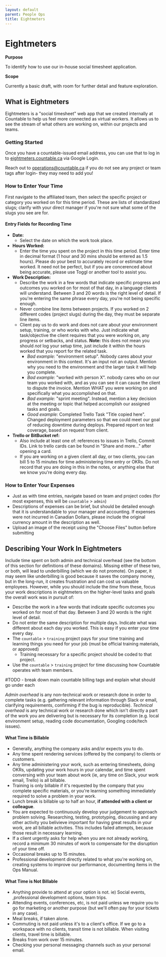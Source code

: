 ```yaml
---
layout: default
parent: People Ops
title: Eightmeters
---
```


# Eightmeters

**Purpose**

To identify how to use our in-house social timesheet application.

**Scope**

Currently a basic draft, with room for further detail and feature
exploration.

## What is Eightmeters

Eightmeters is a "social timesheet" web app that we
created internally at Countable to help us feel more
connected as virtual workers. It allows us to see
the stream of what others are working on, within our
projects and teams.

### Getting Started

Once you have a countable-issued email address, you can
use that to log in to [eightmeters.countable.ca](http://eightmeters.countable.ca/) via Google Login.

Reach out to [operations@countable.ca](mailto:operations@countable.ca) if you do not see any project or team tags after login- they may need to add you!

### How to Enter Your Time

First navigate to the affiliated team, then select the specific
project or category you worked on for this time period. These
are lists of standardized slugs; clarify with your direct manager
if you're not sure what some of the slugs you see are for.

#### Entry Fields for Recording Time

*  **Date:**
    * Select the date on which the work took place.
*  **Hours Worked:**
    * Enter the time you spent on the project in this time period. Enter time in decimal format (1 hour and 30 mins should be entered as 1.5 hours). Please do your best to accurately record or estimate time worked. It need not be perfect, but if you are concerenced about being accurate, please use Toggl or another tool to assist you.
*  **Work Description:**
    * Describe the work in a few words that indicate specific progress and outcomes you worked on for most of that day, in a language clients will understand. Between 3 and 20 words is the right level of detail. If you're entering the same phrase every day, you're not being specific enough.
    * Never combine line items between projects. If you worked on 2 different codes (project slugs) during the day, they must be separate line items.
    * Client pay us to do work and does not care about your environment setup, training, or who works with who. Just indicate what task/objective the client requires that you were working on, any progress or setbacks, and status. **Note:** this does not mean you should *not* log your setup time, just include it within the hours worked that you report for the related task.
        * *Bad example:* "environment setup". Nobody cares about your environment in this context. It's an input not an output. Mention why you need to the environment and the larger task it will help you complete.
        * *Bad example:* "worked with person X". nobody cares who on our team you worked with, and as you can see it can cause the client to dispute the invoice. Mention WHAT you were working on and specifically what you accomplished on that.
        * *Bad example:* "sprint meeting". Instead, mention a key decision at the meeting or topic that helped accomplish our assigned tasks and goals.
        * *Good example:* Completed Trello Task "Title copied here". Changed deployment parameters so that we could meet our goal of reducing downtime during deploys. Prepared report on test coverage, based on request from client.
*  **Trello or BitBucket ref:**
    * Also include at least one of: references to issues in Trello, Commit IDs. Link to trello cards can be found in "Share and more..." after opening a card.
    * If you are working on a given client all day, or two clients, you can bill 5 to 15 minutes for time administering time entry or OKRs. Do not record that you are doing in this in the notes, or anything else that we know you're doing every day.

    
### How to Enter Your Expenses 

* Just as with time entries, navigate based on team and project codes (for most expenses, this will be `countable` > `admin`)
* Descriptions of expenses can be brief, but should be detailed enough that it is understandable to your manager and accounting. If expenses were not incurred in Canadian Dollars, please include the original currency amount in the description as well. 
* Upload an image of the receipt using the "Choose Files" button before submitting

## Describing Your Work In Eightmeters

Include time spent on both admin and technical overhead (see the bottom of this section for definitions of these domains). Missing either of these two, or both, will lead to underbilling (which we do not promote). On paper, it may seem like underbilling is good because it saves the company money, but in the long-run, it creates frustration and can cost us valuable employees. However, while you should include the *time* from these, focus your work descriptions in eightmeters on the higher-level tasks and goals the overall work was in pursuit of:

  * Describe the work in a few words that indicate specific outcomes you worked on for most of that day. Between 3 and 20 words is the right level of detail.
  * Do not enter the same description for multiple days. Indicate what was different about each day you worked. This is easy if you enter your time every day.
  * The `countable` > `training` project pays for your time training and learning things you need for your job (must be official training materials, or approved)
      * Training necessary for a specific project should be coded to that project.
  * Use the `countable` > `training` project for time discussing how Countable operates with team members.

#TODO - break down main countable billing tags and explain what should go under each

 *Admin overhead* is any non-technical work or research done in order to complete tasks (e.g. gathering relevant information through Slack or email, clarifying requirements, confirming if the bug is reproducible). *Technical overhead* is any technical work or research done which isn't directly a part of the work you are delivering but is necessary for its completion (e.g. local environment setup, reading code documentation, Googling code/tech issues).
 
 #### What Time is Billable
 
  * Generally, anything the company asks and/or expects you to do.
  * Any time spent rendering services (offered by the company) to clients or customers.
  * Any time administering your work, such as entering timesheets, doing OKRs, updating your work hours in your calendar, and time spent conversing with your team about work (ie, any time on Slack, your work email, Trello) is all billable.
  * Training is only billable if it's requested by the company that you complete specific materials, or you're learning something immediately required to solve a problem in your work.
  * Lunch break is billable up to half an hour, **if attended with a client or colleague**.
  * You are expected to continuously develop your judgement to approach problem solving. Researching, testing, prototyping, discussing and any other activity you belivieve important for having great results in your work, are all billable activities. This includes failed attempts, because those result in necessary learning.
  * If a client urgently asks for help when you are not already working, record a minimum 30 minutes of work to compensate for the disruption of your time off.
  * Occasional breaks up to 15 minutes.
  * Professional development directly related to what you're working on, creating systems to improve our performance, documenting items in the Ops Manual.
 
 #### What Time is Not Billable
 
  * Anything provide to attend at your option is not. ie) Social events, ,professional development options, team trips.
  * Attending events, conferences, etc, is not paid unless we require you to go for marketing or another purpose (but we'll often pay for your tickets in any case).
  * Meal breaks, if taken alone.
  * Commuting is not paid unless it's to a client's office. If we go to a workspace with no clients, transit time is not billable. When visiting clients, travel time is billable.
  * Breaks from work over 15 minutes.
  * Checking your personal messaging channels such as your personal email.
